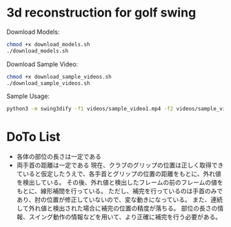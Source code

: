 # 3d reconstruction for golf swing

Download Models:
```Bash
chmod +x download_models.sh
./download_models.sh
```

Download Sample Video:
```Bash
chmod +x download_sample_videos.sh
./download_sample_videos.sh
```

Sample Usage:
```Bash
python3 -m swing3dify -f1 videos/sample_video1.mp4 -f2 videos/sample_video2.mp4 -p models/pose-l.pt -c models/club-v2.pt
```

# DoTo List
- 各体の部位の長さは一定である
- 両手首の距離は一定である
現在、クラブのグリップの位置は正しく取得できていると仮定したうえで、各手首とグリップの位置の距離をもとに、外れ値を検出している。
その後、外れ値と検出したフレームの前のフレームの値をもとに、線形補間を行っている。
ただし、補完を行っているのは手首のみであり、肘の位置が修正していないので、変な動きになっている。
また、連続して外れ値と検出された場合に補完の位置の精度が落ちる。
部位の長さの情報、スイング動作の情報などを用いて、より正確に補完を行う必要がある。